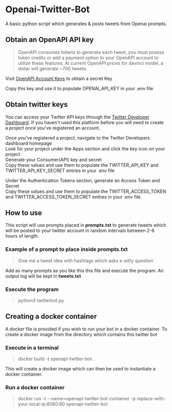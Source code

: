 # Openai-Twitter-Bot
 A basic python script which generates & posts tweets from Openai prompts.

## Obtain an OpenAPI API key
> OpenAPI consumes tokens to generate each tweet, you must posess token credits or add a payment option to your OpenAPI account to utilize these features. At current OpenAPI prices for davinci model, a dollar will generate ~700 tweets.

Visit [OpenAPI Account Keys](https://beta.openai.com/account/api-keys) to obtain a secret Key

Copy this key and use it to populate OPENAI_API_KEY in your .env file

## Obtain twitter keys

You can access your Twitter API keys through the [Twitter Developer Dashboard](https://developer.twitter.com/en/portal/dashboard). If you haven't used this platform before you will need to create a project once you've registered an account. 

Once you've registered a project, navigate to the Twitter Developers dashboard homepage <br>
Look for your project under the Apps section and click the key icon on your project <br>
Generate your Consumer(API) key and secret <br>
Copy these values and use them to populate the TWITTER_API_KEY and TWITTER_API_KEY_SECRET entries in your .env file <br>


Under the Authentication Tokens section, generate an Access Token and Secret <br>
Copy these values and use them to populate the TWITTER_ACCESS_TOKEN and TWITTER_ACCESS_TOKEN_SECRET entires in your .env file.


## How to use

This script will use prompts placed in **prompts.txt** to generate tweets which will be posted to your twitter account in random intervals between 2-6 hours of length.

### Example of a prompt to place inside prompts.txt
> Give me a tweet idea with hashtags which asks a witty question`

Add as many prompts as you like this this file and execute the program. An output log will be kept in **tweets.txt**

### Execute the program
> python3 twitterbot.py


## Creating a docker container
A docker file is provided if you wish to run your bot in a docker container. To create a docker image from the directory which contains this twitter bot

### Execute in a terminal
> docker build -t openapi-twitter-bot .

This will create a docker image which can then be used to instantiate a docker container.

### Run a docker container
> docker run -t --name=openapi-twitter-bot-container -p replace-with-your-local-ip:8080:80 openapi-twitter-bot
